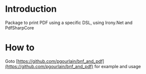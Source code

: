 ﻿
# Introduction

Package to print PDF using a specific DSL, using Irony.Net and PdfSharpCore

# How to

Goto [https://github.com/pgourlain/bnf_and_pdf](https://github.com/pgourlain/bnf_and_pdf) for example and usage


